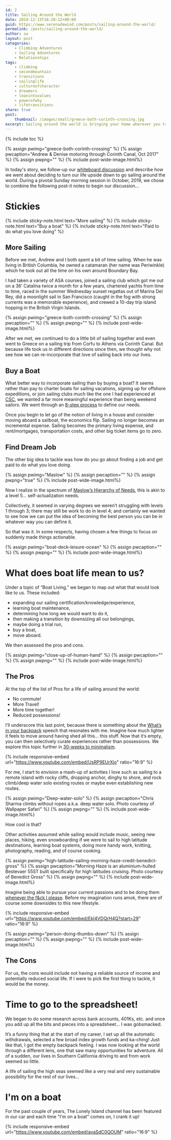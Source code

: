 ```yaml
---
id: 2
title: Sailing Around the World
date: 2019-12-15T16:20:12+00:00
guid: https://www.serenadewind.com/posts/sailing-around-the-world/
permalink: /posts/sailing-around-the-world/
author: sw
layout: post
categories:
    - Climbing Adventures
    - Sailing Adventures
    - Relationships
tags:
    - climbing
    - secondmountain
    - transitions
    - sailinglife
    - cultureofcharacter
    - dreamers
    - leanintovalues
    - powerofwhy
    - lifetransitions
share: true
post:
    thumbnail: /images/small/greece-both-corinth-crossing.jpg 
excerpt: Sailing around the world is bringing your home wherever you travel. To get started you need to learn to let go of living on land, move aboard a sailboat and find your dream job.
---
```

{% include toc %}

{% assign pwimg="greece-both-corinth-crossing" %}
{% assign pwcaption="Andrew & Denise motoring through Corinth Canal, Oct 2017" %}
{% assign pwpng="" %}
{% include post-wide-image.html%}

In today's story, we follow-up our [whiteboard discussion](/posts/time-to-go-to-the-whiteboard/ "Time to go to the whiteboard") and describe how we went about deciding to turn our life upside down to go sailing around the world. During a pivotal Sunday morning session in October, 2019, we chose to combine the following post-it notes to begin our discussion...

# Stickies

{% include sticky-note.html text="More sailing" %}
{% include sticky-note.html text="Buy a boat" %}
{% include sticky-note.html text="Paid to do what you love doing" %}


## More Sailing

Before we met, Andrew and I both spent a bit of time sailing. When he was living in British Columbia, he owned a catamaran (her name was Periwinkle) which he took out all the time on his own around Boundary Bay.

I had taken a variety of ASA courses, joined a sailing club which got me out on a 36’ Catalina twice a month for a few years, chartered yachts from time to time, raced in the summer Wednesday sunset regattas out of Marina Del Rey, did a moonlight sail in San Francisco (caught in the fog with strong currents was a memorable experience), and crewed a 10-day trip island hopping in the British Virgin Islands.

{% assign pwimg="greece-both-corinth-crossing" %}
{% assign pwcaption="" %}
{% assign pwpng="" %}
{% include post-wide-image.html%}


After we met, we continued to do a little bit of sailing together and even went to Greece on a sailing trip from Corfu to Athens via Corinth Canal. But because life took us in different directions since then, we thought why not see how we can re-incorporate that love of sailing back into our lives.

## Buy a Boat

What better way to incorporate sailing than by buying a boat? It seems rather than pay to charter boats for sailing vacations, signing up for offshore expeditions, or join sailing clubs much like the one I had experienced at [CSC](https://serenadewind.com/sailing-adventures/yacht-club/ "California Sailing Coop"), we wanted a far more meaningful experience than being weekend sailors. We went through an [8-step process](https://serenadewind.com/sailing-adventures/boat-purchase/ "8-step boat buying process") to define our needs. 

Once you begin to let go of the notion of living in a house and consider moving aboard a sailboat, the economics flip. Sailing no longer becomes an incremental expense. Sailing becomes the primary living expense, and rent/mortgages, transportation costs, and other big ticket items go to zero.

## Find Dream Job

The other big idea to tackle was how do you go about finding a job and get paid to do what you love doing.

{% assign pwimg="Maslow" %}
{% assign pwcaption="" %}
{% assign pwpng="true" %}
{% include post-wide-image.html%}


Now I realize in the spectrum of [Maslow’s Hierarchy of Needs](https://www.simplypsychology.org/maslow.html "Maslow's Hierarchy of Needs"), this is akin to a level 5... self-actualization needs.

Collectively, it seemed in varying degrees we weren’t struggling with levels 1 through 3; there may still be work to do in level 4; and certainly we wanted to see how we can put the idea of becoming the best person you can be in whatever way you can define it.

So that was it. In some respects, having chosen a few things to focus on suddenly made things actionable.

{% assign pwimg="boat-deck-leisure-ocean" %}
{% assign pwcaption="" %}
{% assign pwpng="" %}
{% include post-wide-image.html%}


# What does boat life mean to us?

Under a topic of “Boat Living,” we began to map out what that would look like to us. These included: 

- expanding our sailing certification/knowledge/experience,
- learning boat maintenance,
- determining how long we would want to do it,
- then making a transition by downsizing all our belongings,
- maybe doing a trial run, 
- buy a boat,
- move aboard.

We then assessed the pros and cons.

{% assign pwimg="close-up-of-human-hand" %}
{% assign pwcaption="" %}
{% assign pwpng="" %}
{% include post-wide-image.html%} 


## The Pros 

At the top of the list of Pros for a life of sailing around the world:

- No commute!
- More Travel!
- More time together!
- Reduced possessions!

I’ll underscore this last point, because there is something about the [What’s in your backpack](https://www.youtube.com/watch?v=UsRP9EUrXjo "What’s in your backpack") speech that resonates with me. Imagine how much lighter it feels to move around having shed all this... this stuff. Now that it’s empty, you can then selectively curate experiences rather than possessions. We explore this topic further in [30-weeks to minimalism](https://serenadewind.com/minimalist-living/30-weeks-to-minimalism/ "30-weeks to minimalism").

{% include responsive-embed url="https://www.youtube.com/embed/UsRP9EUrXjo" ratio="16:9" %}

For me, I start to envision a mash-up of activities I love such as sailing to a remote island with rocky cliffs, dropping anchor, dinghy to shore, and rock climb/deep water solo existing routes or maybe even establishing new routes.

{% assign pwimg="Deep-water-solo" %}
{% assign pwcaption="Chris Sharma climbs without ropes a.k.a. deep water solo. Photo courtesy of Wallpaper Safari" %}
{% assign pwpng="" %}
{% include post-wide-image.html%}

How cool is that?

Other activities assumed while sailing would include music, seeing new places, hiking, even snowboarding if we were to sail to high latitude destinations, learning boat systems, doing more handy work, knitting, photography, reading, and of course cooking.

{% assign pwimg="high-latitude-sailing-morning-haze-credit-benedict-gross" %}
{% assign pwcaption="Morning Haze is an aluminium-hulled Bestevaer 55ST built specifically for high latitudes cruising. Photo courtesy of Benedict Gross" %}
{% assign pwpng="" %}
{% include post-wide-image.html%}

Imagine being able to pursue your current passions and to be doing them [whenever the f&ck I please](https://youtu.be/EkI4VDQrH4Q?t=29 "Rounders YouTube clip"). Before my imagination runs amok, there are of course some downsides to this new lifestyle.

{% include responsive-embed url="https://www.youtube.com/embed/EkI4VDQrH4Q?start=29" ratio="16:9" %}

{% assign pwimg="person-doing-thumbs-down" %}
{% assign pwcaption="" %}
{% assign pwpng="" %}
{% include post-wide-image.html%}

## The Cons 

For us, the cons would include not having a reliable source of income and potentially reduced social life. If I were to pick the first thing to tackle, it would be the money. 

# Time to go to the spreadsheet!

We began to do some research across bank accounts, 401Ks, etc. and once you add up all the bits and pieces into a spreadsheet… I was gobsmacked.

It’s a funny thing that at the start of my career, I set up all the automatic withdrawals, selected a few broad index growth funds and ka-ching! Just like that, I got the empty backpack feeling. I was now looking at the world through a different lens, one that saw many opportunities for adventure. All of a sudden, our lives in Southern California driving to and from work seemed so little.

A life of sailing the high seas seemed like a very real and very sustainable possibility for the rest of our lives...

# I'm on a boat 

For the past couple of years, The Lonely Island channel has been featured in our car and each time "I'm on a boat" comes on, I crank it up! 

{% include responsive-embed url="https://www.youtube.com/embed/avaSdC0QOUM" ratio="16:9" %}
